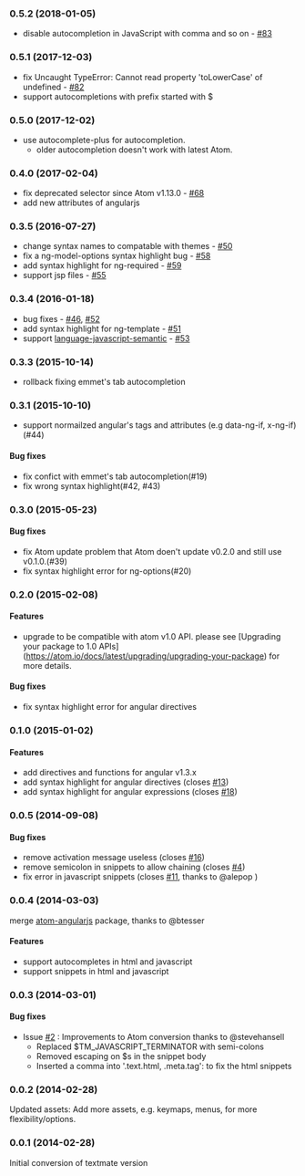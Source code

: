 ### 0.5.2 (2018-01-05)
* disable autocompletion in JavaScript with comma and so on - [#83](https://github.com/angular-ui/AngularJS-Atom/issues/83)

### 0.5.1 (2017-12-03)
* fix Uncaught TypeError: Cannot read property 'toLowerCase' of undefined - [#82](https://github.com/angular-ui/AngularJS-Atom/issues/82)
* support autocompletions with prefix started with $

### 0.5.0 (2017-12-02)
* use autocomplete-plus for autocompletion.
  * older autocompletion doesn't work with latest Atom.

### 0.4.0 (2017-02-04)
* fix deprecated selector since Atom v1.13.0 - [#68](https://github.com/angular-ui/AngularJS-Atom/issues/68)
* add new attributes of angularjs

### 0.3.5 (2016-07-27)
* change syntax names to compatable with themes - [#50](https://github.com/angular-ui/AngularJS-Atom/issues/50)
* fix a ng-model-options syntax highlight bug - [#58](https://github.com/angular-ui/AngularJS-Atom/issues/58)
* add syntax highlight for ng-required -
  [#59](https://github.com/angular-ui/AngularJS-Atom/pull/59)
* support jsp files - [#55](https://github.com/angular-ui/AngularJS-Atom/pull/55)

### 0.3.4 (2016-01-18)
* bug fixes -
  [#46](https://github.com/angular-ui/AngularJS-Atom/pull/46),
  [#52](https://github.com/angular-ui/AngularJS-Atom/pull/52)
* add syntax highlight for ng-template -
  [#51](https://github.com/angular-ui/AngularJS-Atom/pull/51)
* support [language-javascript-semantic](https://atom.io/packages/language-javascript-semantic) -
  [#53](https://github.com/angular-ui/AngularJS-Atom/pull/53)

### 0.3.3 (2015-10-14)
* rollback fixing emmet's tab autocompletion

### 0.3.1 (2015-10-10)

* support normailzed angular's tags and attributes
  (e.g data-ng-if, x-ng-if)(#44)

#### Bug fixes
* fix confict with emmet's tab autocompletion(#19)
* fix wrong syntax highlight(#42, #43)

### 0.3.0 (2015-05-23)

#### Bug fixes
* fix Atom update problem that Atom doen't update
  v0.2.0 and still use v0.1.0.(#39)
* fix syntax highlight error for ng-options(#20)

### 0.2.0 (2015-02-08)

#### Features
* upgrade to be compatible with atom v1.0 API.
  please see [Upgrading your package to 1.0 APIs]
  (https://atom.io/docs/latest/upgrading/upgrading-your-package) for more details.

#### Bug fixes
* fix syntax highlight error for angular directives

### 0.1.0 (2015-01-02)

#### Features
* add directives and functions for angular v1.3.x
* add syntax highlight for angular directives
  (closes [#13](https://github.com/angular-ui/AngularJS-Atom/issues/13))
* add syntax highlight for angular expressions
  (closes [#18](https://github.com/angular-ui/AngularJS-Atom/issues/18))

### 0.0.5 (2014-09-08)

#### Bug fixes
* remove activation message useless
  (closes [#16](https://github.com/angular-ui/AngularJS-Atom/issues/16))
* remove semicolon in snippets to allow chaining
  (closes [#4](https://github.com/angular-ui/AngularJS-Atom/issues/4))
* fix error in javascript snippets
  (closes [#11](https://github.com/angular-ui/AngularJS-Atom/issues/11),
  thanks to @alepop )

### 0.0.4 (2014-03-03)
merge [atom-angularjs](https://github.com/outsideris/atom-angularjs) package,
thanks to @btesser

#### Features
* support autocompletes in html and javascript
* support snippets in html and javascript

### 0.0.3 (2014-03-01)

#### Bug fixes
* Issue [#2](https://github.com/angular-ui/AngularJS-Atom/pull/2) :
  Improvements to Atom conversion thanks to @stevehansell
    - Replaced $TM_JAVASCRIPT_TERMINATOR with semi-colons
    - Removed escaping on $s in the snippet body
    - Inserted a comma into '.text.html, .meta.tag': to fix the html snippets

### 0.0.2 (2014-02-28)
Updated assets: Add more assets, e.g. keymaps, menus, for more flexibility/options.

### 0.0.1 (2014-02-28)
Initial conversion of textmate version
